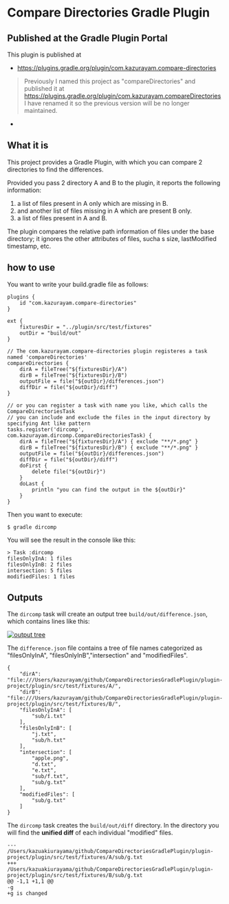 # Compare Directories Gradle Plugin

## Published at the Gradle Plugin Portal

This plugin is published at 

- https://plugins.gradle.org/plugin/com.kazurayam.compare-directories

>Previously I named this project as "compareDirectories" and published it at https://plugins.gradle.org/plugin/com.kazurayam.compareDirectories I have renamed it so the previous version will be no longer maintained.
-
## What it is

This project provides a Gradle Plugin, with which you can compare 2 directories to find the differences.

Provided you pass 2 directory A and B to the plugin, it reports the following information:

1. a list of files present in A only which are missing in B.
2. and another list of files missing in A which are present B only.
3. a list of files present in A and B.

The plugin compares the relative path information of files under the base directory; it ignores the other attributes of files, sucha s size, lastModified timestamp, etc.

## how to use

You want to write your build.gradle file as follows:

```
plugins {
    id "com.kazurayam.compare-directories"
}

ext {
    fixturesDir = "../plugin/src/test/fixtures"
    outDir = "build/out"
}

// The com.kazurayam.compare-directories plugin registeres a task named 'compareDirectories'
compareDirectories {
    dirA = fileTree("${fixturesDir}/A")
    dirB = fileTree("${fixturesDir}/B") 
    outputFile = file("${outDir}/differences.json")
    diffDir = file("${outDir}/diff")
}

// or you can register a task with name you like, which calls the CompareDirectoriesTask
// you can include and exclude the files in the input directory by specifying Ant like pattern
tasks.register('dircomp', com.kazurayam.dircomp.CompareDirectoriesTask) {
    dirA = fileTree("${fixturesDir}/A") { exclude "**/*.png" }
    dirB = fileTree("${fixturesDir}/B") { exclude "**/*.png" }
    outputFile = file("${outDir}/differences.json")
    diffDir = file("${outDir}/diff")
    doFirst {
        delete file("${outDir}")
    }
    doLast {
        println "you can find the output in the ${outDir}"
    }
}
```

Then you want to execute:
```
$ gradle dircomp
```

You will see the result in the console like this:

```
> Task :dircomp
filesOnlyInA: 1 files
filesOnlyInB: 2 files
intersection: 5 files
modifiedFiles: 1 files
```

## Outputs

The `dircomp` task will create an output tree `build/out/difference.json`, which contains lines like this:

[![output tree](http://kazurayam.github.io/CompareDirectoriesGradlePlugin/images/output-tree.png)
]()

The `difference.json` file contains a tree of file names categorized as "filesOnlyInA", "filesOnlyInB","intersection" and "modifiedFiles".

```
{
    "dirA": "file:///Users/kazurayam/github/CompareDirectoriesGradlePlugin/plugin-project/plugin/src/test/fixtures/A/",
    "dirB": "file:///Users/kazurayam/github/CompareDirectoriesGradlePlugin/plugin-project/plugin/src/test/fixtures/B/",
    "filesOnlyInA": [
        "sub/i.txt"
    ],
    "filesOnlyInB": [
        "j.txt",
        "sub/h.txt"
    ],
    "intersection": [
        "apple.png",
        "d.txt",
        "e.txt",
        "sub/f.txt",
        "sub/g.txt"
    ],
    "modifiedFiles": [
        "sub/g.txt"
    ]
}
```

The `dircomp` task creates the `build/out/diff` directory. In the directory you will find the **unified diff** of each individual "modified" files.

```
--- /Users/kazuakiurayama/github/CompareDirectoriesGradlePlugin/plugin-project/plugin/src/test/fixtures/A/sub/g.txt
+++ /Users/kazuakiurayama/github/CompareDirectoriesGradlePlugin/plugin-project/plugin/src/test/fixtures/B/sub/g.txt
@@ -1,1 +1,1 @@
-g
+g is changed
```
